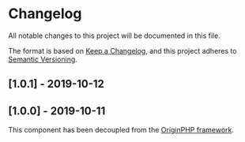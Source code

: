 # Changelog

All notable changes to this project will be documented in this file.

The format is based on [Keep a Changelog](https://keepachangelog.com/en/1.0.0/),
and this project adheres to [Semantic Versioning](https://semver.org/spec/v2.0.0.html).

## [1.0.1] - 2019-10-12

## [1.0.0] - 2019-10-11

This component has been decoupled from the [OriginPHP framework](https://www.originphp.com/).